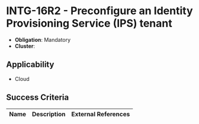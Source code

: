 # INTG-16R2 - Preconfigure an Identity Provisioning Service (IPS) tenant

- **Obligation**: Mandatory
- **Cluster**: 






## Applicability

- Cloud



## Success Criteria

| Name | Description | External References |
| ----- | ---------- | ------------------- |

